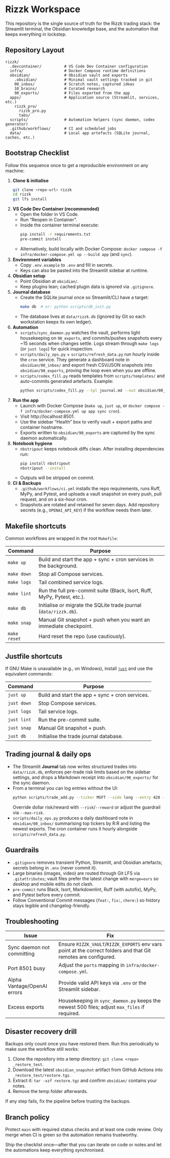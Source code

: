 # Rizzk Workspace

This repository is the single source of truth for the Rizzk trading stack: the Streamlit terminal, the Obsidian knowledge base, and the automation that keeps everything in lockstep.

## Repository Layout

```
rizzk/
  .devcontainer/          # VS Code Dev Container configuration
  infra/                  # Docker Compose runtime definitions
  obsidian/               # Obsidian vault and exports
    .obsidian/            # Minimal vault settings tracked in git
    00_inbox/             # Scratch notes, captured ideas
    10_brains/            # Curated research
    90_exports/           # Files exported from the app
  apps/                   # Application source (Streamlit, services, etc.)
    rizzk_pro/
      rizzk_pro.py
      tabs/
  scripts/                # Automation helpers (sync daemon, codex generator)
  .github/workflows/      # CI and scheduled jobs
  data/                   # Local app artefacts (SQLite journal, caches, etc.)
```

## Bootstrap Checklist

Follow this sequence once to get a reproducible environment on any machine:

1. **Clone & initialise**
   ```bash
   git clone <repo-url> rizzk
   cd rizzk
   git lfs install
   ```
2. **VS Code Dev Container (recommended)**
   - Open the folder in VS Code.
   - Run “Reopen in Container”.
   - Inside the container terminal execute:
     ```bash
     pip install -r requirements.txt
     pre-commit install
     ```
   - Alternatively, build locally with Docker Compose: `docker compose -f infra/docker-compose.yml up --build app` (and `sync`).
3. **Environment variables**
   - Copy `.env.example` to `.env` and fill in secrets.
   - Keys can also be pasted into the Streamlit sidebar at runtime.
4. **Obsidian setup**
   - Point Obsidian at `obsidian/`.
   - Keep plugins lean; cached plugin data is ignored via `.gitignore`.
5. **Journal database**
   - Create the SQLite journal once so Streamlit/CLI have a target:
     ```bash
     make db  # or: python scripts/db_init.py
     ```
   - The database lives at `data/rizzk.db` (ignored by Git so each workstation keeps its own ledger).
6. **Automation**
   - `scripts/sync_daemon.py` watches the vault, performs light housekeeping on `90_exports`, and commits/pushes snapshots every ~15 seconds when changes settle. Logs stream through `make logs` (or `just logs`) for quick inspection.
   - `scripts/daily_ops.py` + `scripts/refresh_data.py` run hourly inside the `cron` service. They generate a dashboard note in `obsidian/00_inbox/` and export fresh CSV/JSON snapshots into `obsidian/90_exports`, proving the loop even when you are offline.
   - `scripts/codex_fill.py` reads templates from `scripts/templates/` and auto-commits generated artefacts. Example:
     ```bash
     python scripts/codex_fill.py --tpl journal.md --out obsidian/00_inbox/2025-10-02-MSFT.md --name "MSFT earnings" --ticker MSFT
     ```
7. **Run the app**
   - Launch with Docker Compose (`make up`, `just up`, or `docker compose -f infra/docker-compose.yml up app sync cron`).
   - Visit http://localhost:8501.
   - Use the sidebar “Health” box to verify vault + export paths and container hostname.
   - Exports written to `obsidian/90_exports` are captured by the sync daemon automatically.
8. **Notebook hygiene**
   - `nbstripout` keeps notebook diffs clean. After installing dependencies run:
     ```bash
     pip install nbstripout
     nbstripout --install
     ```
   - Outputs will be stripped on commit.
9. **CI & Backups**
   - `.github/workflows/ci.yml` installs the repo requirements, runs Ruff, MyPy, and Pytest, and uploads a vault snapshot on every push, pull request, and on a six-hour cron.
   - Snapshots are rotated and retained for seven days. Add repository secrets (e.g., `OPENAI_API_KEY`) if the workflow needs them later.

## Makefile shortcuts

Common workflows are wrapped in the root `Makefile`:

| Command | Purpose |
| ------- | ------- |
| `make up` | Build and start the app + sync + cron services in the background. |
| `make down` | Stop all Compose services. |
| `make logs` | Tail combined service logs. |
| `make lint` | Run the full pre-commit suite (Black, Isort, Ruff, MyPy, Pytest, etc.). |
| `make db` | Initialise or migrate the SQLite trade journal (`data/rizzk.db`). |
| `make snap` | Manual Git snapshot + push when you want an immediate checkpoint. |
| `make reset` | Hard reset the repo (use cautiously). |

## Justfile shortcuts

If GNU Make is unavailable (e.g., on Windows), install [`just`](https://github.com/casey/just) and use the equivalent commands:

| Command | Purpose |
| ------- | ------- |
| `just up` | Build and start the app + sync + cron services. |
| `just down` | Stop Compose services. |
| `just logs` | Tail service logs. |
| `just lint` | Run the pre-commit suite. |
| `just snap` | Manual Git snapshot + push. |
| `just db` | Initialise the trade journal database. |

## Trading journal & daily ops

- The Streamlit **Journal** tab now writes structured trades into `data/rizzk.db`, enforces per-trade risk limits based on the sidebar settings, and drops a Markdown receipt into `obsidian/90_exports/` for the sync daemon.
- From a terminal you can log entries without the UI:
  ```bash
  python scripts/trade_add.py --ticker MSFT --side long --entry 420 --stop 410 --exit 435 --qty 50 --thesis "VWAP reclaim"
  ```
  Override dollar risk/reward with `--risk`/`--reward` or adjust the guardrail via `--max-risk`.
- `scripts/daily_ops.py` produces a daily dashboard note in `obsidian/00_inbox/` summarising top tickers by R:R and listing the newest exports. The cron container runs it hourly alongside `scripts/refresh_data.py`.

## Guardrails

- `.gitignore` removes transient Python, Streamlit, and Obsidian artefacts; secrets belong in `.env` (never commit it).
- Large binaries (images, video) are routed through Git LFS via `.gitattributes`; vault files prefer the latest change with `merge=ours` so desktop and mobile edits do not clash.
- `pre-commit` runs Black, Isort, Markdownlint, Ruff (with autofix), MyPy, and Pytest before every commit.
- Follow Conventional Commit messages (`feat:`, `fix:`, `chore:`) so history stays legible and changelog-friendly.

## Troubleshooting

| Issue | Fix |
| ----- | --- |
| Sync daemon not committing | Ensure `RIZZK_VAULT`/`RIZZK_EXPORTS` env vars point at the correct folders and that Git remotes are configured. |
| Port 8501 busy | Adjust the `ports` mapping in `infra/docker-compose.yml`. |
| Alpha Vantage/OpenAI errors | Provide valid API keys via `.env` or the Streamlit sidebar. |
| Excess exports | Housekeeping in `sync_daemon.py` keeps the newest 500 files; adjust `max_files` if required. |

## Disaster recovery drill

Backups only count once you have restored them. Run this periodically to make sure the workflow still works:

1. Clone the repository into a temp directory: `git clone <repo> _restore_test`.
2. Download the latest `obsidian_snapshot` artifact from GitHub Actions into `_restore_test/restore.tgz`.
3. Extract it: `tar -xzf restore.tgz` and confirm `obsidian/` contains your notes.
4. Remove the temp folder afterwards.

If any step fails, fix the pipeline before trusting the backups.

## Branch policy

Protect `main` with required status checks and at least one code review. Only merge when CI is green so the automation remains trustworthy.

Ship the checklist once—after that you can iterate on code or notes and let the automations keep everything synchronised.
